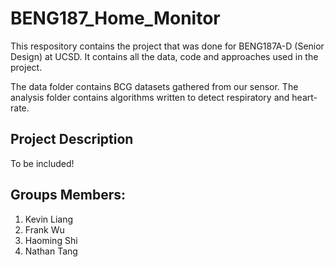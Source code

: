 # BENG187_Home_Monitor
This respository contains the project that was done for BENG187A-D (Senior Design) at UCSD. It contains all the data, code and approaches used in the project.

The data folder contains BCG datasets gathered from our sensor. The analysis folder contains algorithms written to detect respiratory and heart-rate. 

## Project Description
To be included!

## Groups Members:
1) Kevin Liang
2) Frank Wu
3) Haoming Shi
4) Nathan Tang
